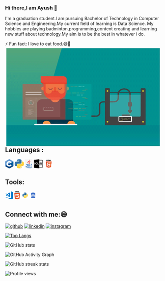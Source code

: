 ### Hi there,I am Ayush 👋

I'm a graduation student.I am pursuing Bachelor of Technology in Computer Science and Engineering.My current field of learning is Data Science.
My hobbies are playing badminton,programming,content creating and learning new stuff about technology.My aim is to be the best in whatever i do.

⚡ Fun fact: I love to eat food.😅🤭
 <img align="right" alt="GIF" src="coder.gif" width="500" height="320" />

## Languages :
<img src='Pictures/c.png' alt='C' height='30'> <img src='Pictures/python.jfif' alt='Python' height='30'> <img src='Pictures/java.jfif' alt='Java' height='30'> <img src='Pictures/sql.png' alt='SQL' height='30'> <img src='Pictures/html.png' alt='HTML' height='30'>

## Tools:
<img align="left" alt="Visual Studio Code" width="26px" src="https://raw.githubusercontent.com/github/explore/80688e429a7d4ef2fca1e82350fe8e3517d3494d/topics/visual-studio-code/visual-studio-code.png" />
<img align="left" alt="HTML5" width="26px" src="https://raw.githubusercontent.com/github/explore/80688e429a7d4ef2fca1e82350fe8e3517d3494d/topics/html/html.png" />
<img align="left" alt="python" width="26px" src="https://raw.githubusercontent.com/github/explore/80688e429a7d4ef2fca1e82350fe8e3517d3494d/topics/python/python.png" />
<img align="left" alt="SQL" width="26px" src="https://raw.githubusercontent.com/github/explore/80688e429a7d4ef2fca1e82350fe8e3517d3494d/topics/sql/sql.png" />
<br />
<br />


## Connect with me:😄
[<img src='https://cdn.jsdelivr.net/npm/simple-icons@3.0.1/icons/github.svg' alt='github' height='40'>](https://github.com/ayush-1306)  [<img src='https://cdn.jsdelivr.net/npm/simple-icons@3.0.1/icons/linkedin.svg' alt='linkedin' height='40'>](https://www.linkedin.com/in/https://www.linkedin.com/in/ayush-sharma-9a23911bb/)  [<img src='https://cdn.jsdelivr.net/npm/simple-icons@3.0.1/icons/instagram.svg' alt='instagram' height='40'>](https://www.instagram.com/https://instagram.com/ayush13_06?igshid=1l4q32jjg3fxr/)  

[![Top Langs](https://github-readme-stats.vercel.app/api/top-langs/?username=ayush-1306)](https://github.com/anuraghazra/github-readme-stats)

![GitHub stats](https://github-readme-stats.vercel.app/api?username=ayush-1306&show_icons=true)  

![GitHub Activity Graph](https://activity-graph.herokuapp.com/graph?username=ayush-1306)  

![GitHub streak stats](https://github-readme-streak-stats.herokuapp.com/?user=ayush-1306)  

![Profile views](https://gpvc.arturio.dev/ayush-1306)  

